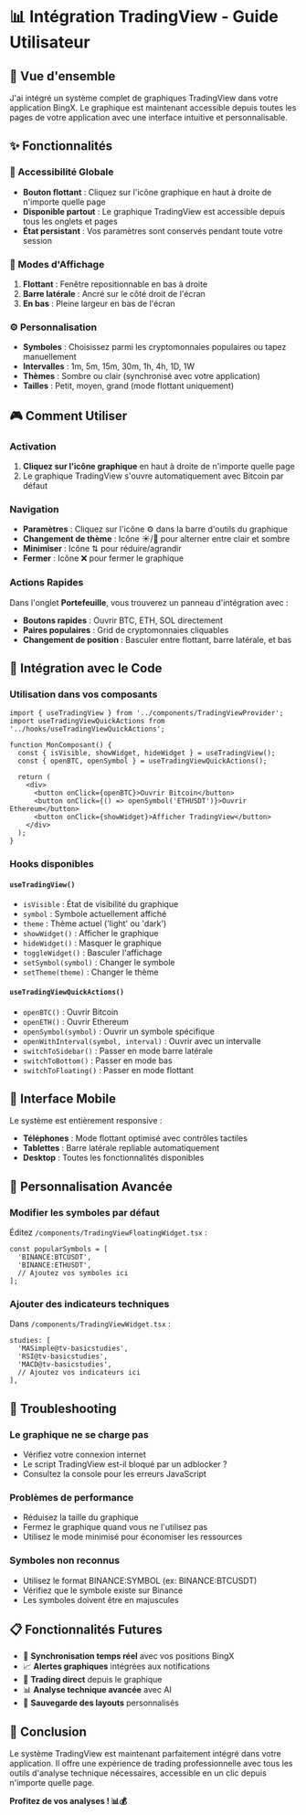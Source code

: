 # 📊 Intégration TradingView - Guide Utilisateur

## 🚀 Vue d'ensemble

J'ai intégré un système complet de graphiques TradingView dans votre application BingX. Le graphique est maintenant accessible depuis toutes les pages de votre application avec une interface intuitive et personnalisable.

## ✨ Fonctionnalités

### 🎯 Accessibilité Globale
- **Bouton flottant** : Cliquez sur l'icône graphique en haut à droite de n'importe quelle page
- **Disponible partout** : Le graphique TradingView est accessible depuis tous les onglets et pages
- **État persistant** : Vos paramètres sont conservés pendant toute votre session

### 🎨 Modes d'Affichage
1. **Flottant** : Fenêtre repositionnable en bas à droite
2. **Barre latérale** : Ancré sur le côté droit de l'écran
3. **En bas** : Pleine largeur en bas de l'écran

### ⚙️ Personnalisation
- **Symboles** : Choisissez parmi les cryptomonnaies populaires ou tapez manuellement
- **Intervalles** : 1m, 5m, 15m, 30m, 1h, 4h, 1D, 1W
- **Thèmes** : Sombre ou clair (synchronisé avec votre application)
- **Tailles** : Petit, moyen, grand (mode flottant uniquement)

## 🎮 Comment Utiliser

### Activation
1. **Cliquez sur l'icône graphique** en haut à droite de n'importe quelle page
2. Le graphique TradingView s'ouvre automatiquement avec Bitcoin par défaut

### Navigation
- **Paramètres** : Cliquez sur l'icône ⚙️ dans la barre d'outils du graphique
- **Changement de thème** : Icône ☀️/🌙 pour alterner entre clair et sombre
- **Minimiser** : Icône ⇅ pour réduire/agrandir
- **Fermer** : Icône ❌ pour fermer le graphique

### Actions Rapides
Dans l'onglet **Portefeuille**, vous trouverez un panneau d'intégration avec :
- **Boutons rapides** : Ouvrir BTC, ETH, SOL directement
- **Paires populaires** : Grid de cryptomonnaies cliquables
- **Changement de position** : Basculer entre flottant, barre latérale, et bas

## 🔧 Intégration avec le Code

### Utilisation dans vos composants

```tsx
import { useTradingView } from '../components/TradingViewProvider';
import useTradingViewQuickActions from '../hooks/useTradingViewQuickActions';

function MonComposant() {
  const { isVisible, showWidget, hideWidget } = useTradingView();
  const { openBTC, openSymbol } = useTradingViewQuickActions();

  return (
    <div>
      <button onClick={openBTC}>Ouvrir Bitcoin</button>
      <button onClick={() => openSymbol('ETHUSDT')}>Ouvrir Ethereum</button>
      <button onClick={showWidget}>Afficher TradingView</button>
    </div>
  );
}
```

### Hooks disponibles

#### `useTradingView()`
- `isVisible` : État de visibilité du graphique
- `symbol` : Symbole actuellement affiché
- `theme` : Thème actuel ('light' ou 'dark')
- `showWidget()` : Afficher le graphique
- `hideWidget()` : Masquer le graphique
- `toggleWidget()` : Basculer l'affichage
- `setSymbol(symbol)` : Changer le symbole
- `setTheme(theme)` : Changer le thème

#### `useTradingViewQuickActions()`
- `openBTC()` : Ouvrir Bitcoin
- `openETH()` : Ouvrir Ethereum
- `openSymbol(symbol)` : Ouvrir un symbole spécifique
- `openWithInterval(symbol, interval)` : Ouvrir avec un intervalle
- `switchToSidebar()` : Passer en mode barre latérale
- `switchToBottom()` : Passer en mode bas
- `switchToFloating()` : Passer en mode flottant

## 📱 Interface Mobile

Le système est entièrement responsive :
- **Téléphones** : Mode flottant optimisé avec contrôles tactiles
- **Tablettes** : Barre latérale repliable automatiquement
- **Desktop** : Toutes les fonctionnalités disponibles

## 🎨 Personnalisation Avancée

### Modifier les symboles par défaut
Éditez `/components/TradingViewFloatingWidget.tsx` :

```tsx
const popularSymbols = [
  'BINANCE:BTCUSDT',
  'BINANCE:ETHUSDT',
  // Ajoutez vos symboles ici
];
```

### Ajouter des indicateurs techniques
Dans `/components/TradingViewWidget.tsx` :

```tsx
studies: [
  'MASimple@tv-basicstudies',
  'RSI@tv-basicstudies',
  'MACD@tv-basicstudies',
  // Ajoutez vos indicateurs ici
],
```

## 🚨 Troubleshooting

### Le graphique ne se charge pas
- Vérifiez votre connexion internet
- Le script TradingView est-il bloqué par un adblocker ?
- Consultez la console pour les erreurs JavaScript

### Problèmes de performance
- Réduisez la taille du graphique
- Fermez le graphique quand vous ne l'utilisez pas
- Utilisez le mode minimisé pour économiser les ressources

### Symboles non reconnus
- Utilisez le format BINANCE:SYMBOL (ex: BINANCE:BTCUSDT)
- Vérifiez que le symbole existe sur Binance
- Les symboles doivent être en majuscules

## 📋 Fonctionnalités Futures

- 🔄 **Synchronisation temps réel** avec vos positions BingX
- 📈 **Alertes graphiques** intégrées aux notifications
- 🎯 **Trading direct** depuis le graphique
- 📊 **Analyse technique avancée** avec AI
- 💾 **Sauvegarde des layouts** personnalisés

## 🎉 Conclusion

Le système TradingView est maintenant parfaitement intégré dans votre application. Il offre une expérience de trading professionnelle avec tous les outils d'analyse technique nécessaires, accessible en un clic depuis n'importe quelle page.

**Profitez de vos analyses ! 📊💰**